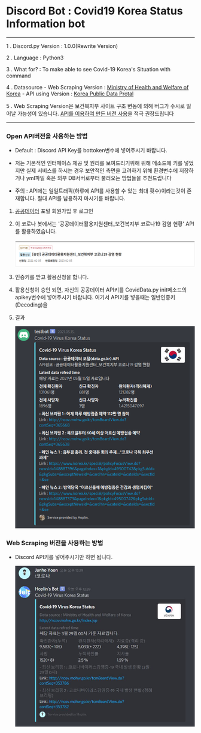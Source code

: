 Discord Bot : Covid19 Korea Status Information bot
===

***
1 . Discord.py Version : 1.0.0(Rewrite Version)

2 . Language : Python3

3 . What for? : To make able to see Covid-19 Korea's Situation with command

4 . Datasource
    - Web Scraping Version : [Ministry of Health and Welfare of Korea](http://ncov.mohw.go.kr/index.jsp)
    - API using Version : [Korea Public Data Protal](https://www.data.go.kr/index.do)

5 . Web Scraping Version은 보건복지부 사이트 구조 변동에 의해 버그가 수시로 일어날 가능성이 있습니다. [API를 이용하여 만든 버전 사용](https://github.com/J-hoplin1/Covid19-Information-bot/tree/master/Using%20Public%20API)을 적극 권장드립니다
***

### Open API버전을 사용하는 방법

* Default : Discord API Key를 bottoken변수에 넣어주시기 바랍니다.

* 저는 기본적인 인터페이스 제공 및 원리를 보여드리기위해 위해 메소드에 키를 넣었지만 실제 서비스를 하시는 경우 보안적인 측면을 고려하기 위해 환경변수에 저장하거나 yml파일 혹은 외부 DB서버로부터 불러오는 방법들을 추천드립니다

* 주의 : API에는 일일트래픽(하루에 API를 사용할 수 있는 최대 횟수)이라는것이 존재합니다. 절대 API를 남용하지 마시기를 바랍니다.


1. [공공데이터](https://www.data.go.kr/index.do) 포털 회원가입 후 로그인

2. 이 코로나 봇에서는 '공공데이터활용지원센터_보건복지부 코로나19 감염 현황' API를 활용하였습니다.

    ![img](img/1.png)

3. 인증키를 받고 활용신청을 합니다.

4. 활용신청이 승인 되면, 자신의 공공데이터 API키를 CovidData.py init메소드의 apikey변수에 넣어주시기 바랍니다. 여기서 API키를 넣을때는 일반인증키(Decoding)을 
 
5. 결과
    
    ![img](img/2.png)

### Web Scraping 버전을 사용하는 방법

- Discord API키를 넣어주시기만 하면 됩니다.

    ![img](img/3.jpg)


    
